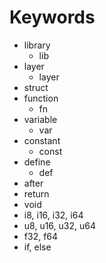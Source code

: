 # Keywords
- library
    - lib
- layer
    - layer
- struct
- function
    - fn
- variable
    - var
- constant
    - const
- define
    - def
- after
- return
- void
- i8, i16, i32, i64
- u8, u16, u32, u64
- f32, f64
- if, else 
